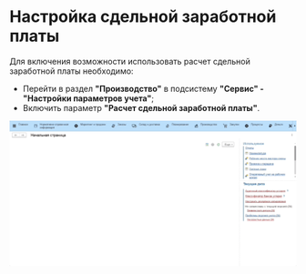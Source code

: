 # Настройка сдельной заработной платы

Для включения возможности использовать расчет сдельной заработной платы необходимо:

- Перейти в раздел **"Производство"** в подсистему **"Сервис" - "Настройки параметров учета"**;
- Включить параметр **"Расчет сдельной заработной платы"**.

[![1][1]][1]

[1]: Settings.assets/1.gif
